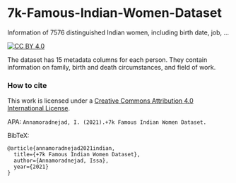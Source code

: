 # 7k-Famous-Indian-Women-Dataset
Information of 7576 distinguished Indian women, including birth date, job, ...

 [![CC BY 4.0][cc-by-shield]][cc-by]

The dataset has 15 metadata columns for each person. They contain information on family, birth and death circumstances, and field of work.
 
### How to cite
 
This work is licensed under a
[Creative Commons Attribution 4.0 International License][cc-by].

APA: `Annamoradnejad, I. (2021).+7k Famous Indian Women Dataset.`

BibTeX:
```
@article{annamoradnejad2021indian,
  title={+7k Famous Indian Women Dataset},
  author={Annamoradnejad, Issa},
  year={2021}
}
```

[cc-by]: http://creativecommons.org/licenses/by/4.0/
[cc-by-shield]: https://img.shields.io/badge/License-CC%20BY%204.0-lightgrey.svg

